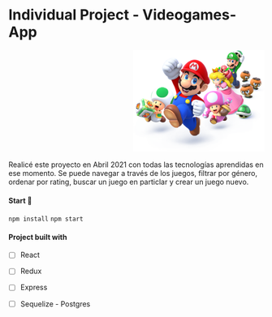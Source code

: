 
# Individual Project - Videogames-App

<p align="right">
  <img height="200" src="./videogame.png" />
</p>

Realicé este proyecto en Abril 2021 con todas las tecnologías aprendidas en ese momento. Se puede navegar a través de los juegos, filtrar por género, ordenar por rating, buscar un juego en particlar y crear un juego nuevo.

#### Start 🔧
`npm install`
`npm start`

#### Project built with
- [ ] React
- [ ] Redux
- [ ] Express
- [ ] Sequelize - Postgres

